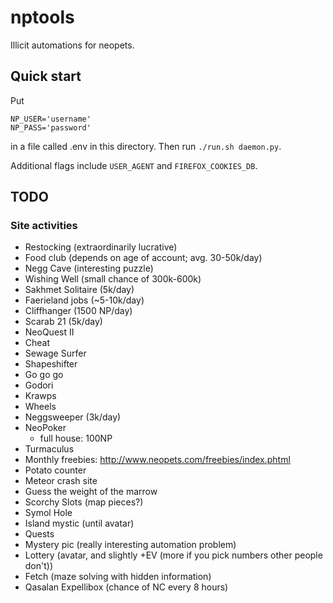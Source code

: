 # nptools

Illicit automations for neopets.

## Quick start

Put

```
NP_USER='username'
NP_PASS='password'
```

in a file called .env in this directory. Then run `./run.sh daemon.py`.

Additional flags include `USER_AGENT` and `FIREFOX_COOKIES_DB`.

## TODO

### Site activities

- Restocking (extraordinarily lucrative)
- Food club (depends on age of account; avg. 30-50k/day)
- Negg Cave (interesting puzzle)
- Wishing Well (small chance of 300k-600k)
- Sakhmet Solitaire (5k/day)
- Faerieland jobs (~5-10k/day)
- Cliffhanger (1500 NP/day)
- Scarab 21 (5k/day)
- NeoQuest II
- Cheat
- Sewage Surfer
- Shapeshifter
- Go go go
- Godori
- Krawps
- Wheels
- Neggsweeper (3k/day)
- NeoPoker
  - full house: 100NP
- Turmaculus
- Monthly freebies: http://www.neopets.com/freebies/index.phtml
- Potato counter
- Meteor crash site
- Guess the weight of the marrow
- Scorchy Slots (map pieces?)
- Symol Hole
- Island mystic (until avatar)
- Quests
- Mystery pic (really interesting automation problem)
- Lottery (avatar, and slightly +EV (more if you pick numbers other people don't))
- Fetch (maze solving with hidden information)
- Qasalan Expellibox (chance of NC every 8 hours)
